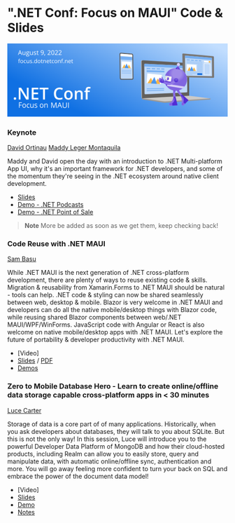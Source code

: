 # ".NET Conf: Focus on MAUI" Code & Slides

[![](../Creative/MAUI%20550x182.png)](https://focus.dotnetconf.net)

### Keynote
[David Ortinau](https://twitter.com/DavidOrtinau) [Maddy Leger Montaquila](http://twitter.com/maddymontaquila) 

Maddy and David open the day with an introduction to .NET Multi-platform App UI, why it's an important framework for .NET developers, and some of the momentum they're seeing in the .NET ecosystem around native client development.

- [Slides](dotnetconf-MAUI-Keynote.pptx)
- [Demo - .NET Podcasts](https://github.com/microsoft/dotnet-podcasts)
- [Demo - .NET Point of Sale](https://github.com/dotnet/maui-samples/tree/main/6.0/Apps/PointOfSale)

> **Note** 
> More be added as soon as we get them, keep checking back!

<!---
### Setting up shop for .NET MAUI

[Gerald Versluis](https://twitter.com/jfversluis) 

With all this content about .NET MAUI it&#x27;s easy to forget that there comes one step before building amazing apps: setting up your development environment! In this session I will give you an overview of what is involved with setting up your dev box to start developing with .NET MAUI. After this session you will know what to install, how to configure the pieces together and how to run your first .NET MAUI app!


- [Video]
- [Slides]
- [Demo]


### Authenticate users and call protected APIs in your MAUI app

[Sameer Khandekar](https://twitter.com/sameerIOTApps) 

Securing customer information is of paramount importance. Come and learn how, using MSAL.NET, you can add authentication of users to your MAUI app, and call a protected web API on behalf of the signed-in user! This session briefly explains OAuth 2.0, and how your app can use MSAL.NET to sign-in a user and get an access token for a protected API. It covers both Azure Active Directory and Azure AD B2C users. B2C user should be able to login in the app using their Facebook, Google, and Microsoft accounts.


- [Video]
- [Slides]
- [Demo](https://github.com/AzureAD/microsoft-authentication-library-for-dotnet/tree/main/tests/devapps/MauiApps)


### Building Beautiful apps for Mac using .NET MAUI

Elizabeth Hare

.NET MAUI support for Visual Studio 2022 for Mac is in preview! Join Elizabeth Hare for a tour of the new VS Mac experience and a demo of .NET MAUI capabilities that you can try today!


- [Video]
- [Slides]
- [Demo]


### From web to native with .NET MAUI and Blazor

[Dan Roth](https://twitter.com/danroth27) 

Blazor uses the latest open web standards to enable full stack web development with .NET. But what if you need to build a native client app? Blazor has expanded beyond the web to enable building native client apps using a hybrid of web technologies and .NET. In this session we&#x2019;ll look at the new Blazor Hybrid support in .NET MAUI for building cross-platform native client apps for mobile, desktop using your existing Blazor web UI components.


- [Video]
- [Slides]
- [Demo]


### Single Project - MAUI application architecture and features

McKenna Barlow

In this session, learn about what makes up a MAUI application! .NET MAUI single project takes care of collecting all the development experiences from the different target platforms and abstracts them into a single shared project so that you can have a simplified and consistent cross-platform development experience across all target platforms. Come learn about MAUI application architecture and some of the cool features you can take advantage of!


- [Video]
- [Slides]
- [Demo]

-->

### Code Reuse with .NET MAUI

[Sam Basu](https://twitter.com/samidip) 

While .NET MAUI is the next generation of .NET cross-platform development, there are plenty of ways to reuse existing code &amp; skills. Migration &amp; reusability from Xamarin.Forms to .NET MAUI should be natural - tools can help. .NET code &amp; styling can now be shared seamlessly between web, desktop &amp; mobile. Blazor is very welcome in .NET MAUI and developers can do all the native mobile/desktop things with Blazor code, while reusing shared Blazor components between web/.NET MAUI/WPF/WinForms. JavaScript code with Angular or React is also welcome on native mobile/desktop apps with .NET MAUI. Let&#x27;s explore the future of portability &amp; developer productivity with .NET MAUI.


- [Video]
- [Slides](CodeReuseMAUI.pptx) / [PDF](CodeReuseMAUI.pdf)
- [Demos](https://github.com/samidip)


### Zero to Mobile Database Hero - Learn to create online/offline data storage capable cross-platform apps in &lt; 30 minutes

[Luce Carter](https://twitter.com/LuceCarter1) 

Storage of data is a core part of of many applications. Historically, when you ask developers about databases, they will talk to you about SQLite. But this is not the only way! In this session, Luce will introduce you to the powerful Developer Data Platform of MongoDB and how their cloud-hosted products, including Realm can allow you to easily store, query and manipulate data, with automatic online/offline sync, authentication and more. You will go away feeling more confident to turn your back on SQL and embrace the power of the document data model!


- [Video]
- [Slides](Zero%20to%20Mobile%20Database%20Hero%20-%20Learn%20to%20create%20online%20offline%20data%20storage%20capable%20cross-platform%20apps%20in%2030%20minutes%20-%20Without%20Slide%20Notes.pptx)
- [Demo](https://github.com/lucecarter/housemovingassistant)
- [Notes](https://gist.github.com/LuceCarter/4603445b2133c855806ac913535a7813)

<!--

### C# 11: The highlights

[Mads Torgersen](https://twitter.com/MadsTorgersen) 

Mads takes a whirlwind tour through the language features in the upcoming C# 11. Static virtual members, list patterns, required properties and raw string literals are all among the new tools in your toolbox for writing cleaner, safer, more general and more concise code in C#.

- [Video]
- [Slides]
- [Demo]


### C# and LINQ for Data Access with EF Core

[Jeremy Likness](https://twitter.com/JeremyLikness) 

Forget magic strings, hand-written SQL queries and unfamiliar SDKs to deal with local data in your .NET MAUI apps. Entity Framework Core, also known as EF Core, is an object-mapper that empowers .NET developers to work with databases using the .NET languages and type system they know and love. In this session, learn how EF Core simplifies working with a cross-platform SQLite database in a .NET MAUI app and handles everything from complex queries to multiple updates that execute with a single line of developer code. Discover how client developers can use the same APIs that drive most REST, GraphQL, and gRPC backends on the server!


- [Video]
- [Slides]
- [Demo]


### UI Design for .NET MAUI

[Leomaris Reyes](https://twitter.com/LeomarisReyes11) 

In this session, you will be able to replicate an amazing UI and to know some important tips to be a hero with XAML in .NET MAUI!


- [Video]
- [Slides]
- [Demo]


### DevOps with .NET MAUI using GitHub Actions &amp; Azure DevOps

[Sweeky Satpathy](https://twitter.com/SweekritiS) 

Let&#x27;s learn how to get started with a starter DevOps pipeline in GitHub Actions and Azure DevOps. We&#x27;ll walkthrough some sample pipelines and learn how to configure the settings. You&#x27;ll learn tips and tricks to help you add DevOps goodness to all your .NET MAUI apps!


- [Video]
- [Slides]
- [Demo]


### Getting apps ready for stores &amp; publishing

[Olia Gavrysh](https://twitter.com/oliagavrysh) 

Now that you&#x27;ve built a great app with .NET MAUI, it&#x27;s time to publish it! In this session, you&#x27;ll learn how to package and distribute your apps for Windows, Android, iOS, and macOS.


- [Video]
- [Slides]
- [Demo]


### Building Realtime Games with .NET MAUI

[Shaun Lawrence](https://twitter.com/Bijington) 

After all of the excellent topics today let&#x27;s kick back and enjoy a good gaming session. We will be looking at how we can build games in .NET MAUI and especially focussing on how we can leverage the power of SignalR to apply a multiplayer/realtime element to our games.


- [Video]
- [Slides]
- [Demo]
-->
